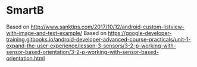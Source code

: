 # SmartB
Based on http://www.sanktips.com/2017/10/12/android-custom-listview-with-image-and-text-example/
Based on https://google-developer-training.gitbooks.io/android-developer-advanced-course-practicals/unit-1-expand-the-user-experience/lesson-3-sensors/3-2-p-working-with-sensor-based-orientation/3-2-p-working-with-sensor-based-orientation.html
